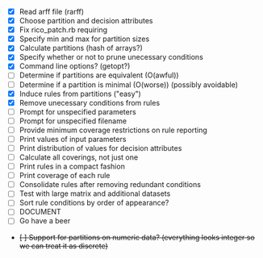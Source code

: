 - [x] Read arff file (rarff)
- [x] Choose partition and decision attributes
- [x] Fix rico_patch.rb requiring
- [x] Specify min and max for partition sizes
- [x] Calculate partitions (hash of arrays?)
- [x] Specify whether or not to prune unecessary conditions
- [x] Command line options? (getopt?)
- [ ] Determine if partitions are equivalent (O(awful))
- [ ] Determine if a partition is minimal (O(worse)) (possibly avoidable)
- [x] Induce rules from partitions ("easy")
- [x] Remove unecessary conditions from rules
- [ ] Prompt for unspecified parameters
- [ ] Prompt for unspecified filename
- [ ] Provide minimum coverage restrictions on rule reporting
- [ ] Print values of input parameters
- [ ] Print distribution of values for decision attributes
- [ ] Calculate all coverings, not just one
- [ ] Print rules in a compact fashion
- [ ] Print coverage of each rule
- [ ] Consolidate rules after removing redundant conditions
- [ ] Test with large matrix and additional datasets
- [ ] Sort rule conditions by order of appearance?
- [ ] DOCUMENT
- [ ] Go have a beer
- ~~[ ] Support for partitions on numeric data? (everything looks integer so we can treat it as discrete)~~
